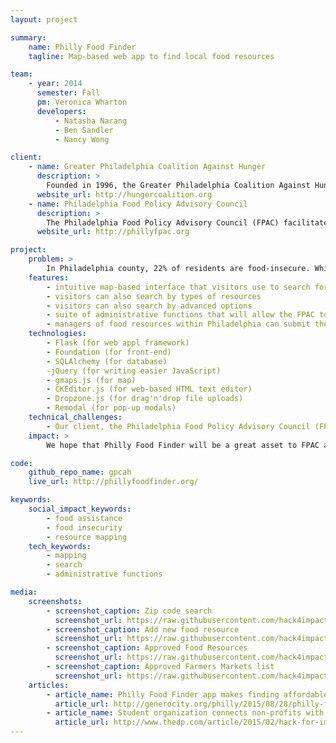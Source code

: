 ```yaml
---
layout: project

summary:
    name: Philly Food Finder
    tagline: Map-based web app to find local food resources

team:
    - year: 2014
      semester: Fall
      pm: Veronica Wharton
      developers:
          - Natasha Narang
          - Ben Sandler
          - Nancy Wong

client:
    - name: Greater Philadelphia Coalition Against Hunger
      description: >
        Founded in 1996, the Greater Philadelphia Coalition Against Hunger strives to build a community where all people have the food they need to lead healthy lives. The Coalition connects people with food assistance programs and nutrition education; provides resources to a network of food pantries; and educates the public and policymakers about responsible solutions that prevent people from going hungry. 
      website_url: http://hungercoalition.org
    - name: Philadelphia Food Policy Advisory Council 
      description: >
        The Philadelphia Food Policy Advisory Council (FPAC) facilitates the development of responsible policies that improve access for Philadelphia residents to culturally appropriate, nutritionally sound, and affordable food that is grown locally through environmentally sustainable practices.
      website_url: http://phillyfpac.org

project:
    problem: >
        In Philadelphia county, 22% of residents are food-insecure. While there are food assistance programs -- including food pantries, soup kitchens, and senior meal sites -- available to Philadelphians, such resources may be difficult for those in need to learn about or find.
    features:
        - intuitive map-based interface that visitors use to search for food resources by zip code
        - visitors can also search by types of resources
        - visitors can also search by advanced options
        - suite of administrative functions that will allow the FPAC to easily add and update food resources and other content on the website
        - managers of food resources within Philadelphia can submit their food resource’s information for inclusion in the website’s database
    technologies:
        - Flask (for web appl framework)
        - Foundation (for front-end)
        - SQLAlchemy (for database)
        -jQuery (for writing easier JavaScript)
        - gmaps.js (for map)
        - CKEditor.js (for web-based HTML text editor) 
        - Dropzone.js (for drag'n'drop file uploads)
        - Remodal (for pop-up modals)
    technical_challenges:
        - Our client, the Philadelphia Food Policy Advisory Council (FPAC), tackled this problem by creating the Food Resources Toolkit, a comprehensive guide to food resources in Philadelphia. Our task was to adapt the Food Resources Toolkit for the web -- to develop a central web-based tool where individuals can find all food resources that are available within their zip code. Our client also emphasized the need for the website to be easily updatable with new or updated food resources and information.
    impact: >
        We hope that Philly Food Finder will be a great asset to FPAC and the greater Philadelphia community. PhillyFoodFinder was a "2016 Outstanding Nominee" for the "Mayor's Award for Distinguished Group Service Project" during the 4th Annual Mayor and County Recognition Day for National Service.

code:
    github_repo_name: gpcah
    live_url: http://phillyfoodfinder.org/

keywords:
    social_impact_keywords:
        - food assistance
        - food insecurity
        - resource mapping
    tech_keywords:
        - mapping
        - search
        - administrative functions

media:
    screenshots:
        - screenshot_caption: Zip code search
          screenshot_url: https://raw.githubusercontent.com/hack4impact/gpcah/master/ss01.png
        - screenshot_caption: Add new food resource
          screenshot_url: https://raw.githubusercontent.com/hack4impact/gpcah/master/ss02.png
        - screenshot_caption: Approved Food Resources
          screenshot_url: https://raw.githubusercontent.com/hack4impact/gpcah/master/ss03.png
        - screenshot_caption: Approved Farmers Markets list
          screenshot_url: https://raw.githubusercontent.com/hack4impact/gpcah/master/ss04.png
    articles:
        - article_name: Philly Food Finder app makes finding affordable food easier
          article_url: http://generocity.org/philly/2015/08/28/philly-food-finder-app-makes-finding-affordable-food-easier/
        - article_name: Student organization connects non-profits with app development
          article_url: http://www.thedp.com/article/2015/02/hack-for-impact
---
```

